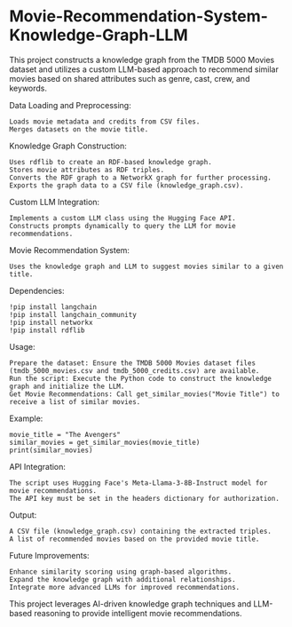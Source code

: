 # Movie-Recommendation-System-Knowledge-Graph-LLM
This project constructs a knowledge graph from the TMDB 5000 Movies dataset and utilizes a custom LLM-based approach to recommend similar movies based on shared attributes such as genre, cast, crew, and keywords.

Data Loading and Preprocessing:

    Loads movie metadata and credits from CSV files.
    Merges datasets on the movie title.

Knowledge Graph Construction:

    Uses rdflib to create an RDF-based knowledge graph.
    Stores movie attributes as RDF triples.
    Converts the RDF graph to a NetworkX graph for further processing.
    Exports the graph data to a CSV file (knowledge_graph.csv).

Custom LLM Integration:

    Implements a custom LLM class using the Hugging Face API.
    Constructs prompts dynamically to query the LLM for movie recommendations.

Movie Recommendation System:

    Uses the knowledge graph and LLM to suggest movies similar to a given title.

Dependencies:

    !pip install langchain
    !pip install langchain_community
    !pip install networkx
    !pip install rdflib

Usage:

    Prepare the dataset: Ensure the TMDB 5000 Movies dataset files (tmdb_5000_movies.csv and tmdb_5000_credits.csv) are available.
    Run the script: Execute the Python code to construct the knowledge graph and initialize the LLM.
    Get Movie Recommendations: Call get_similar_movies("Movie Title") to receive a list of similar movies.

Example:

    movie_title = "The Avengers"
    similar_movies = get_similar_movies(movie_title)
    print(similar_movies)

API Integration:

    The script uses Hugging Face's Meta-Llama-3-8B-Instruct model for movie recommendations.
    The API key must be set in the headers dictionary for authorization.

Output:

    A CSV file (knowledge_graph.csv) containing the extracted triples.
    A list of recommended movies based on the provided movie title.

Future Improvements:

    Enhance similarity scoring using graph-based algorithms.
    Expand the knowledge graph with additional relationships.
    Integrate more advanced LLMs for improved recommendations.

This project leverages AI-driven knowledge graph techniques and LLM-based reasoning to provide intelligent movie recommendations.

